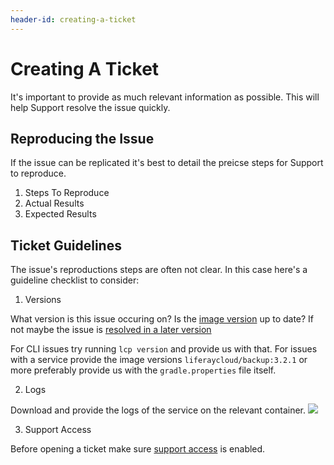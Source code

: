 ```yaml
---
header-id: creating-a-ticket
---
```


# Creating A Ticket

It's important to provide as much relevant information as possible. This will help Support resolve the issue quickly.

## Reproducing the Issue

If the issue can be replicated it's best to detail the preicse steps for Support to reproduce.

1. Steps To Reproduce
2. Actual Results
3. Expected Results

## Ticket Guidelines

The issue's reproductions steps are often not clear. In this case here's a guideline checklist to consider:

1. Versions

What version is this issue occuring on? Is the [image version](https://help.liferay.com/hc/en-us/articles/360032964072-9-3-19-Services-Updates-2019-36-1) up to date? If not maybe the issue is [resolved in a later version](https://help.liferay.com/hc/en-us/sections/360002905752-Platform-Changelog)

For CLI issues try running `lcp version` and provide us with that. For issues with a service provide the image versions `liferaycloud/backup:3.2.1` or more preferably provide us with the `gradle.properties` file itself.

2. Logs

Download and provide the logs of the service on the relevant container. ![](../../images/logs-web-console.png)

3. Support Access

Before opening a ticket make sure [support access](/docs/-/knowledge_base/dxp-cloud/support) is enabled.

